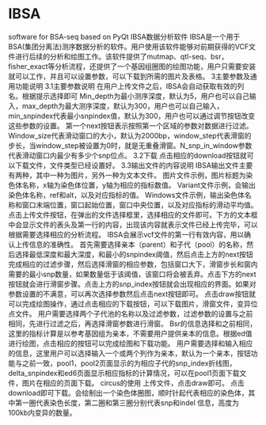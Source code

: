 # IBSA
software for BSA-seq based on PyQt
IBSA数据分析软件
IBSA是一个用于BSA(集团分离法)测序数据分析的软件。用户使用该软件能够对前期获得的VCF文件进行后续的分析和绘图工作。该软件提供了mutmap、qtl-seq、bsr，fisher_exact等分析流程，还提供了一个基因组圈图的绘图功能，用户只需要安装就可以工作，并且可以设置参数，可以下载到所需的图片及表格。
3主要参数及通用功能说明
3.1主要参数说明
在用户上传文件之后，IBSA会自动获取有效的列名。根据提示选择即可
Min_depth为最小测序深度，默认为5，用户也可以自己输入，max_depth为最大测序深度，默认为300，用户也可以自己输入，min_snpindex代表最小snpindex值，默认为300，用户也可以通过调节按钮改变这些参数的设置。
第一个next按钮表示按照第一个区域的参数对数据进行过滤。
Window_size代表滑动窗口的大小，默认为2000bp，window_step代表滑窗的步长，当window_step被设置为0时，就是无重叠滑窗。N_snp_in_window参数代表滑动窗口内最少有多少个snp位点。
3.2下载
 点击相应的download按钮就可以下载文件，文件类型已经设置好。 
3.3输出文件的内容说明
IBSA输出文件主要有两种，其中一种为图片，另外一种为文本文件。
图片文件示例，图片标题为染色体名称，x轴为染色体位置，y轴为相应的指标数值。
Variant文件示例，会输出染色体名称，ref和alt，以及对应指标的值。 
Windows文件示例，输出染色体名称和窗口末端位置，窗口起始位置，窗口中央位置，以及对应指标的滑动平均值。
点击上传文件按钮，在弹出的文件选择框里，选择相应的文件即可。下方的文本框中会显示文件的表头及第一行的内容，出现该内容就表示文件已经上传完毕，可以根据需要选择相应的分析流程。
IBSA会展示vcf文件的第一行有效内容，用以确认上传信息的准确性。
首先需要选择亲本（parent）和子代（pool）的名称，然后选择最低深度和最大深度，和最小的snpindex阈值，然后点击上方的next按钮完成相应的过滤步骤，然后选择滑窗的相应参数，包括窗口大下，滑窗步长和窗内需要的最小snp数量，如果数量低于该阈值，该窗口将会被丢弃。点击下方的next按钮就会进行滑窗步骤。点击上方的snp_index按钮就会出现相应的界面。如果对参数设置的不满意，可以再次选择参数然后点击next按钮即可。
点击draw按钮就可以完成绘图操作，通过点击相应的下载按钮，可以下载图片，滑窗文件，变异位点文件。
用户需要选择两个子代池的名称以及过滤参数，过滤参数的设置与之前相同，先进行过滤之后，再选择滑窗参数进行滑窗。
Bsr的信息选择和之前相同，这里的指标计算是以参考基因组为亲本，不需要用户提供亲本的信息。根据ed值进行绘图，点击相应的按钮可以完成绘图和下载功能。
用户需要选择和输入相应的信息，这里用户可以选择输入一个或两个列作为亲本，默认为一个亲本，按钮功能与之前一致，pool1，pool2页面显示的为相应子代的snp_index折线图，delta_snpindex和ed6页面显示相应指标的计算情况，可以在pool1页面下载文件，图片在相应的页面下载。
circus的使用
上传文件，点击draw即可。
点击download即可下载。会绘制出一个染色体圈图，顺时针起代表相应的染色体，其中第一圈代表染色长度，第二圈和第三圈分别代表snp和indel
信息，高度为100kb内变异的数量。

 
